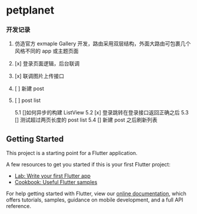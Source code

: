 # petplanet

### 开发记录

1. 仿造官方 exmaple Gallery 开发，路由采用双层结构，外面大路由可包裹几个风格不同的 app 或主题页面
2. [x] 登录页面逻辑，后台联调
3. [x] 联调图片上传接口
4. [ ] 新建 post 
5. [ ] post list 

    5.1 []如何异步的构建 ListView
    5.2 [x] 登录跳转在登录接口返回正确之后
    5.3 [] 测试超过两页长度的 post list
    5.4 [] 新建 post 之后刷新列表
## Getting Started

This project is a starting point for a Flutter application.

A few resources to get you started if this is your first Flutter project:

- [Lab: Write your first Flutter app](https://flutter.dev/docs/get-started/codelab)
- [Cookbook: Useful Flutter samples](https://flutter.dev/docs/cookbook)

For help getting started with Flutter, view our
[online documentation](https://flutter.dev/docs), which offers tutorials,
samples, guidance on mobile development, and a full API reference.

